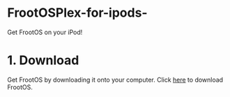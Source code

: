 # FrootOSPlex-for-ipods-
Get FrootOS on your iPod!
# 1. Download
Get FrootOS by downloading it onto your computer.
Click [here](https://github.com/polu875/FrootOSPlex-for-ipods-/archive/refs/heads/main.zip) to download FrootOS.

<!--stackedit_data:
eyJoaXN0b3J5IjpbMTI3MTgyNzExNF19
-->